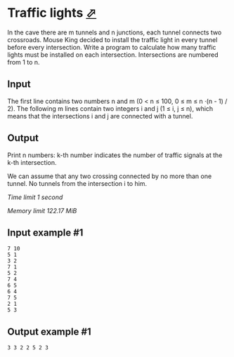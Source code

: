 # Traffic lights [⬀](https://www.e-olymp.com/en/contests/9060/problems/78598)

In the cave there are m tunnels and n junctions, each tunnel connects two crossroads. Mouse King decided to install the traffic light in every tunnel before every intersection. Write a program to calculate how many traffic lights must be installed on each intersection. Intersections are numbered from 1 to n.

## Input

The first line contains two numbers n and m (0 < n ≤ 100, 0 ≤ m ≤ n ·(n - 1) / 2). The following m lines contain two integers i and j (1 ≤ i, j ≤ n), which means that the intersections i and j are connected with a tunnel.

## Output

Print n numbers: k-th number indicates the number of traffic signals at the k-th intersection.

We can assume that any two crossing connected by no more than one tunnel. No tunnels from the intersection i to him.

_Time limit 1 second_

_Memory limit 122.17 MiB_

## Input example #1
```
7 10
5 1
3 2
7 1
5 2
7 4
6 5
6 4
7 5
2 1
5 3
```

## Output example #1
```
3 3 2 2 5 2 3
```
